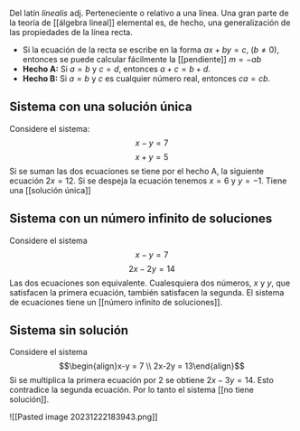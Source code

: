 Del latín *linealis* adj. Perteneciente o relativo a una línea. Una gran parte de la teoría de [[álgebra lineal]] elemental es, de hecho, una generalización de las propiedades de la línea recta.
- Si la ecuación de la recta se escribe en la forma $ax + by = c$, ($b \neq 0$), entonces se puede calcular fácilmente la [[pendiente]] $m = -ab$
- **Hecho A:** 
	Si $a = b$ y $c = d$, entonces $a + c = b + d$.
- **Hecho B:**
	Si $a = b$ y $c$ es cualquier número real, entonces $ca = cb$.
## Sistema con una solución única
Considere el sistema:
$$x - y = 7 $$
$$x+y=5$$
Si se suman las dos ecuaciones se tiene por el hecho A, la siguiente ecuación $2x = 12$. Si se despeja la ecuación tenemos $x = 6$ y $y = -1$. Tiene una [[solución única]]

## Sistema con un número infinito de soluciones
Considere el sistema
$$x-y=7$$
$$2x-2y=14$$
Las dos ecuaciones son equivalente. Cualesquiera dos números, $x$ y $y$, que satisfacen la primera ecuación, también satisfacen la segunda.
El sistema de ecuaciones tiene un [[número infinito de soluciones]].
## Sistema sin solución
Considere el sistema
$$\begin{align}x-y = 7 \\
2x-2y = 13\end{align}$$
Si se multiplica la primera ecuación por 2 se obtiene $2x-3y=14$. Esto contradice la segunda ecuación. Por lo tanto el sistema [[no tiene solución]].

![[Pasted image 20231222183943.png]]
